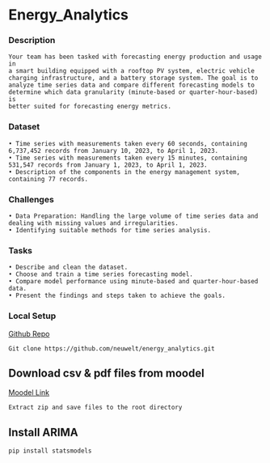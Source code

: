 # Energy_Analytics

### Description
```
Your team has been tasked with forecasting energy production and usage in
a smart building equipped with a rooftop PV system, electric vehicle
charging infrastructure, and a battery storage system. The goal is to
analyze time series data and compare different forecasting models to 
determine which data granularity (minute-based or quarter-hour-based) is 
better suited for forecasting energy metrics.
```

### Dataset
```
• Time series with measurements taken every 60 seconds, containing
6,737,452 records from January 10, 2023, to April 1, 2023.
• Time series with measurements taken every 15 minutes, containing
531,547 records from January 1, 2023, to April 1, 2023.
• Description of the components in the energy management system,
containing 77 records.
```

### Challenges
```
• Data Preparation: Handling the large volume of time series data and
dealing with missing values and irregularities.
• Identifying suitable methods for time series analysis.
```

### Tasks
```
• Describe and clean the dataset.
• Choose and train a time series forecasting model.
• Compare model performance using minute-based and quarter-hour-based data.
• Present the findings and steps taken to achieve the goals.
```

### Local Setup
[Github Repo](https://github.com/neuwelt/energy_analytics.git)
```
Git clone https://github.com/neuwelt/energy_analytics.git
```

## Download csv & pdf files from moodel
[Moodel Link](https://moodle.hs-augsburg.de/mod/resource/view.php?id=382079)
```
Extract zip and save files to the root directory
```

## Install ARIMA
`pip install statsmodels`